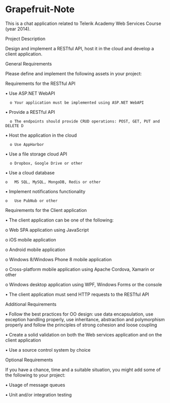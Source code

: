 Grapefruit-Note
===============

This is a chat application related to Telerik Academy Web Services Course (year 2014).


Project Description

Design and implement a RESTful API, host it in the cloud and develop a client application.

General Requirements

Please define and implement the following assets in your project:

Requirements for the RESTful API

  • Use ASP.NET WebAPI
    
      o Your application must be implemented using ASP.NET WebAPI
  
  • Provide a RESTful API
      
      o The endpoints should provide CRUD operations: POST, GET, PUT and DELETE D
  
  • Host the application in the cloud
      
      o Use AppHarbor
  
  • Use a file storage cloud API
      
      o Dropbox, Google Drive or other
  
  • Use a cloud database
    
    o   MS SQL, MySQL, MongoDB, Redis or other
  
  • Implement notifications functionality
    
    o   Use PubNub or other 

Requirements for the Client application

•   The client application can be one of the following:
  
  o Web SPA application using JavaScript
  
  
  o iOS mobile application
  
  
  o Android mobile application
  
  
  o Windows 8/Windows Phone 8 mobile application
  
  
  o Cross-platform mobile application using Apache Cordova, Xamarin or other
  
  
  o Windows desktop application using WPF, Windows Forms or the console

•   The client application must send HTTP requests to the RESTful API

Additional Requirements

•   Follow the best practices for OO design: use data encapsulation, use exception handling properly, use inheritance, abstraction and polymorphism properly and follow the principles of strong cohesion and loose coupling

•   Create a solid validation on both the Web services application and on the client application

•   Use a source control system by choice

Optional Requirements

If you have a chance, time and a suitable situation, you might add some of the following to your project:

•   Usage of message queues

•   Unit and/or integration testing
